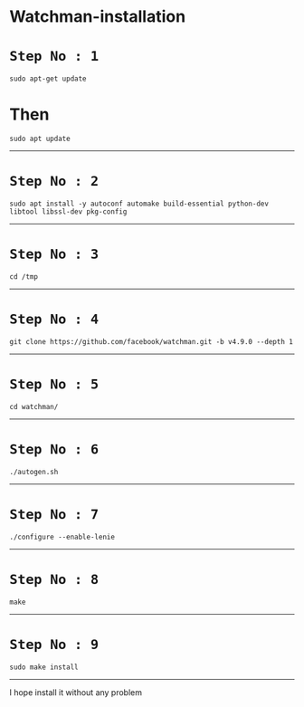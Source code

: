 # Watchman-installation

# `Step No : 1`

`sudo apt-get update`

# Then

`sudo apt update`

***

# `Step No : 2`

`sudo apt install -y autoconf automake build-essential python-dev libtool libssl-dev pkg-config`

***
# `Step No : 3`

`cd /tmp`

***

# `Step No : 4`

`git clone https://github.com/facebook/watchman.git -b v4.9.0 --depth 1`

***

# `Step No : 5`

`cd watchman/`

***

# `Step No : 6`

`./autogen.sh `

***

# `Step No : 7`

`./configure --enable-lenie`

***

# `Step No : 8`

`make`

***

# `Step No : 9`

`sudo make install`

***

I hope install it without any problem
